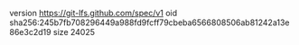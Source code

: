 version https://git-lfs.github.com/spec/v1
oid sha256:245b7fb708296449a988fd9fcff79cbeba6566808506ab81242a13e86e3c2d19
size 24025
